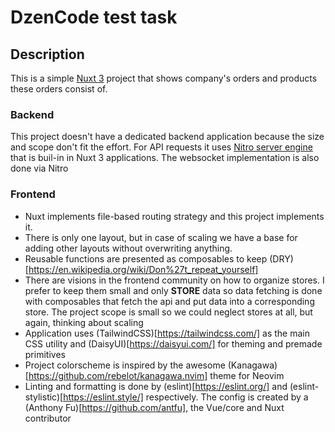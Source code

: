 # DzenCode test task

## Description
This is a simple [Nuxt 3](https://nuxt.com/) project that shows company's orders
and products these orders consist of.

### Backend
This project doesn't have a dedicated backend application because the size and
scope don't fit the effort. For API requests it uses [Nitro server
engine](https://nuxt.com/docs/getting-started/server) that is buil-in in Nuxt 3
applications.
The websocket implementation is also done via Nitro

### Frontend
- Nuxt implements file-based routing strategy and this project implements it.
- There is only one layout, but in case of scaling we have a base for adding other
layouts without overwriting anything.
- Reusable functions are presented as composables to keep
  (DRY)[https://en.wikipedia.org/wiki/Don%27t_repeat_yourself]
- There are visions in the frontend community on how to organize stores. I
  prefer to keep them small and only **STORE** data so data fetching is done with
  composables that fetch the api and put data into a corresponding store. The
  project scope is small so we could neglect stores at all, but again, thinking
  about scaling
- Application uses (TailwindCSS)[https://tailwindcss.com/] as the main CSS
  utility and (DaisyUI)[https://daisyui.com/] for theming and premade primitives
- Project colorscheme is inspired by the awesome
  (Kanagawa)[https://github.com/rebelot/kanagawa.nvim] theme for Neovim
- Linting and formatting is done by (eslint)[https://eslint.org/] and
  (eslint-stylistic)[https://eslint.style/] respectively. The config is created
  by a (Anthony Fu)[https://github.com/antfu], the Vue/core and Nuxt contributor
